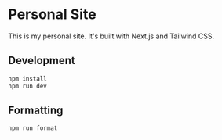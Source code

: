 # Personal Site

This is my personal site. It's built with Next.js and Tailwind CSS.

## Development

```bash
npm install
npm run dev
```

## Formatting

```bash
npm run format
```
